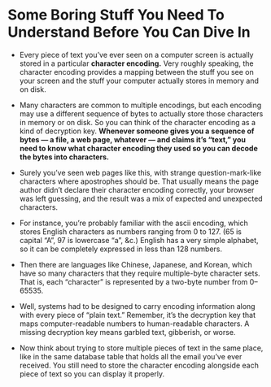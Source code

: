 # Some Boring Stuff You Need To Understand Before You Can Dive In

- Every piece of text you’ve ever seen on a computer screen is actually stored in a particular **character encoding.** Very roughly speaking, the character encoding provides a mapping between the stuff you see on your screen and the stuff your computer actually stores in memory and on disk.

- Many characters are common to multiple encodings, but each encoding may use a different sequence of bytes to actually store those characters in memory or on disk. So you can think of the character encoding as a kind of decryption key. **Whenever someone gives you a sequence of bytes — a file, a web page, whatever — and claims it’s “text,” you need to know what character encoding they used so you can decode the bytes into characters.**

- Surely you’ve seen web pages like this, with strange question-mark-like characters where apostrophes should be. That usually means the page author didn’t declare their character encoding correctly, your browser was left guessing, and the result was a mix of expected and unexpected characters.

- For instance, you’re probably familiar with the ascii encoding, which stores English characters as numbers ranging from 0 to 127. (65 is capital “A”, 97 is lowercase “a”, &c.) English has a very simple alphabet, so it can be completely expressed in less than 128 numbers.

- Then there are languages like Chinese, Japanese, and Korean, which have so many characters that they require multiple-byte character sets. That is, each “character” is represented by a two-byte number from 0–65535.

- Well, systems had to be designed to carry encoding information along with every piece of “plain text.” Remember, it’s the decryption key that maps computer-readable numbers to human-readable characters. A missing decryption key means garbled text, gibberish, or worse.

- Now think about trying to store multiple pieces of text in the same place, like in the same database table that holds all the email you’ve ever received. You still need to store the character encoding alongside each piece of text so you can display it properly.